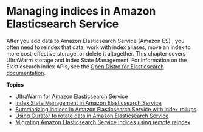 # Managing indices in Amazon Elasticsearch Service<a name="managing-indices"></a>

After you add data to Amazon Elasticsearch Service \(Amazon ES\) , you often need to reindex that data, work with index aliases, move an index to more cost\-effective storage, or delete it altogether\. This chapter covers UltraWarm storage and Index State Management\. For information on the Elasticsearch index APIs, see the [Open Distro for Elasticsearch documentation](https://opendistro.github.io/for-elasticsearch-docs/docs/elasticsearch/reindex-data/)\.

**Topics**
+ [UltraWarm for Amazon Elasticsearch Service](ultrawarm.md)
+ [Index State Management in Amazon Elasticsearch Service](ism.md)
+ [Summarizing indices in Amazon Elasticsearch Service with index rollups](rollup.md)
+ [Using Curator to rotate data in Amazon Elasticsearch Service](curator.md)
+ [Migrating Amazon Elasticsearch Service indices using remote reindex](remote-reindex.md)